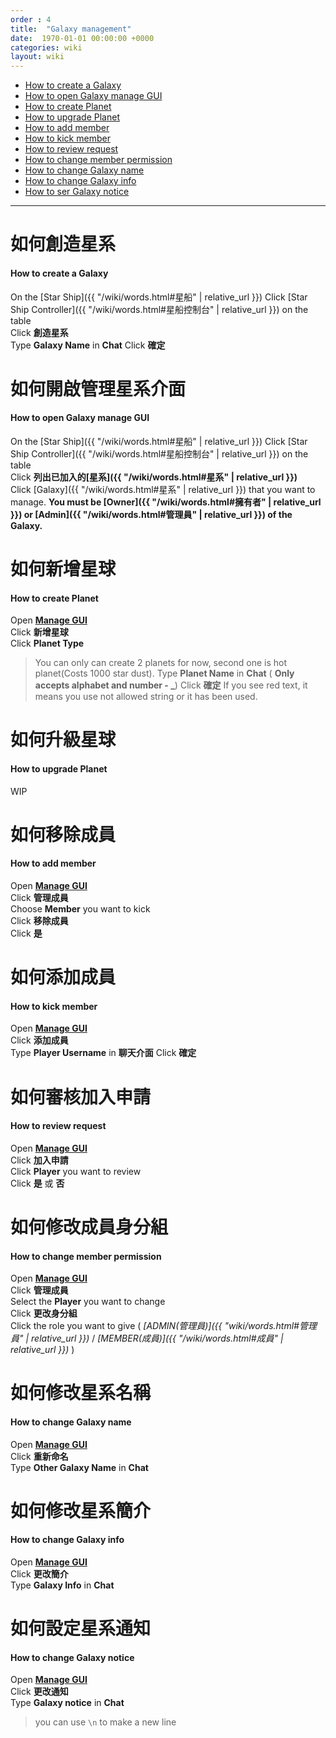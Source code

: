 ```yaml
---
order : 4
title:  "Galaxy management"
date:  1970-01-01 00:00:00 +0000
categories: wiki
layout: wiki
---
```


- [How to create a Galaxy](#如何創造星系)
- [How to open Galaxy manage GUI](#如何開啟管理星系介面)
- [How to create Planet](#如何新增星球)
- [How to upgrade Planet](#如何升級星球)
- [How to add member](#如何添加成員)
- [How to kick member](#如何移除成員)
- [How to review request](#如何審核加入申請)
- [How to change member permission](#如何修改成員身分組)
- [How to change Galaxy name](#如何修改星系名稱)
- [How to change Galaxy info](#如何修改星系簡介)
- [How to ser Galaxy notice](#如何設定星系通知)

---

# 如何創造星系
#### How to create a Galaxy

On the [Star Ship]({{ "/wiki/words.html#星船" | relative_url }}) Click [Star Ship Controller]({{ "/wiki/words.html#星船控制台" | relative_url }}) on the table  
Click **創造星系**  
Type **Galaxy Name** in **Chat**
Click **確定**  

# 如何開啟管理星系介面
#### How to open Galaxy manage GUI

On the [Star Ship]({{ "/wiki/words.html#星船" | relative_url }}) Click [Star Ship Controller]({{ "/wiki/words.html#星船控制台" | relative_url }}) on the table  
Click **列出已加入的[星系]({{ "/wiki/words.html#星系" | relative_url }})**  
Click [Galaxy]({{ "/wiki/words.html#星系" | relative_url }}) that you want to manage. **You must be [Owner]({{ "/wiki/words.html#擁有者" | relative_url }}) or [Admin]({{ "/wiki/words.html#管理員" | relative_url }}) of the Galaxy.** 

# 如何新增星球
#### How to create Planet

Open **[Manage GUI](#如何開啟管理星系介面)**  
Click **新增星球**  
Click **Planet Type**  
> You can only can create 2 planets for now, second one is hot planet(Costs 1000 star dust).
Type **Planet Name** in **Chat** ( **Only accepts alphabet and number - _**)
Click **確定** 
> If you see red text, it means you use not allowed string or it has been used.

# 如何升級星球
#### How to upgrade Planet

WIP

# 如何移除成員
#### How to add member

Open **[Manage GUI](#如何開啟管理星系介面)**  
Click **管理成員**  
Choose **Member** you want to kick  
Click **移除成員**  
Click **是**  

# 如何添加成員
#### How to kick member

Open **[Manage GUI](#如何開啟管理星系介面)**  
Click **添加成員**  
Type **Player Username** in **聊天介面** 
Click **確定**  

# 如何審核加入申請
#### How to review request

Open **[Manage GUI](#如何開啟管理星系介面)**  
Click **加入申請**  
Click **Player** you want to review  
Click **是** 或 **否**

# 如何修改成員身分組
#### How to change member permission

Open **[Manage GUI](#如何開啟管理星系介面)**  
Click **管理成員**  
Select the **Player** you want to change  
Click **更改身分組**  
Click the role you want to give ( *[ADMIN(管理員)]({{ "wiki/words.html#管理員" | relative_url }})* / *[MEMBER(成員)]({{ "/wiki/words.html#成員" | relative_url }})* )

# 如何修改星系名稱
#### How to change Galaxy name

Open **[Manage GUI](#如何開啟管理星系介面)**  
Click **重新命名**  
Type **Other Galaxy Name** in **Chat**

# 如何修改星系簡介
#### How to change Galaxy info

Open **[Manage GUI](#如何開啟管理星系介面)**  
Click **更改簡介**  
Type **Galaxy Info** in **Chat**

# 如何設定星系通知
#### How to change Galaxy notice

Open **[Manage GUI](#如何開啟管理星系介面)**  
Click **更改通知**  
Type **Galaxy notice** in **Chat**
> you can use  `\n` to make a new line

